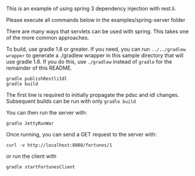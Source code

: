 This is an example of using spring 3 dependency injection with rest.li.

Please execute all commands below in the examples/spring-server folder

There are many ways that servlets can be used with spring.  This takes one of the more common approaches.

To build, use gradle 1.8 or greater.  If you need, you can run `../../gradlew wrapper` to generate a ./gradlew wrapper in this sample directory that will use gradle 1.8.  If you do
this, use `./gradlew` instead of `gradle` for the remainder of this README.

```
gradle publishRestliIdl
gradle build
```

The first line is required to initially propagate the pdsc and idl changes.  Subsequent builds can be run with only `gradle build`

You can then run the server with:

`gradle JettyRunWar`

Once running, you can send a GET request to the server with:

`curl -v http://localhost:8080/fortunes/1`

or run the client with

`gradle startFortunesClient`
